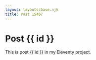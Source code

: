 ```yaml
---
layout: layouts/base.njk
title: Post 15407
---
```


# Post {{ id }}

This is post {{ id }} in my Eleventy project.
